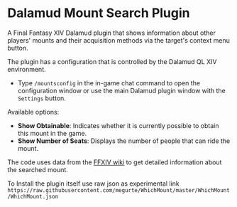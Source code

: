 # Dalamud Mount Search Plugin
A Final Fantasy XIV Dalamud plugin that shows information about other players' mounts and their acquisition methods via the target's context menu button.

The plugin has a configuration that is controlled by the Dalamud QL XIV environment.
* Type `/mountsconfig` in the in-game chat command to open the configuration window or use the main Dalamud plugin window with the `Settings` button.

Available options:
* **Show Obtainable**: Indicates whether it is currently possible to obtain this mount in the game.
* **Show Number of Seats**: Displays the number of people that can ride the mount.

The code uses data from the [FFXIV wiki](https://ffxiv.consolegameswiki.com/wiki/FF14_Wiki) to get detailed information about the searched mount.

To Install the plugin itself use raw json as experimental link `https://raw.githubusercontent.com/megurte/WhichMount/master/WhichMount/WhichMount.json`
